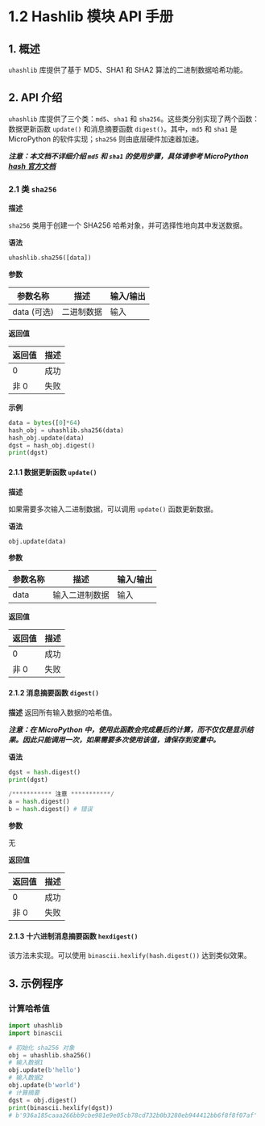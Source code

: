 # 1.2 Hashlib 模块 API 手册

## 1. 概述

`uhashlib` 库提供了基于 MD5、SHA1 和 SHA2 算法的二进制数据哈希功能。

## 2. API 介绍

`uhashlib` 库提供了三个类：`md5`、`sha1` 和 `sha256`。这些类分别实现了两个函数：数据更新函数 `update()` 和消息摘要函数 `digest()`。其中，`md5` 和 `sha1` 是 MicroPython 的软件实现；`sha256` 则由底层硬件加速器加速。

***注意：本文档不详细介绍 `md5` 和 `sha1` 的使用步骤，具体请参考 MicroPython [hash 官方文档](https://docs.micropython.org/en/latest/library/hashlib.html)***

### 2.1 类 `sha256`

**描述**

`sha256` 类用于创建一个 SHA256 哈希对象，并可选择性地向其中发送数据。

**语法**  

```python
uhashlib.sha256([data])
```

**参数**  

| 参数名称 | 描述       | 输入/输出 |
|----------|------------|-----------|
| data (可选) | 二进制数据 | 输入      |

**返回值**  

| 返回值 | 描述   |
|--------|--------|
| 0      | 成功   |
| 非 0   | 失败   |

**示例**  

```python
data = bytes([0]*64)
hash_obj = uhashlib.sha256(data)
hash_obj.update(data)
dgst = hash_obj.digest()
print(dgst)
```

#### 2.1.1 数据更新函数 `update()`

**描述**

如果需要多次输入二进制数据，可以调用 `update()` 函数更新数据。

**语法**

```python
obj.update(data)
```

**参数**

| 参数名称 | 描述       | 输入/输出 |
|----------|------------|-----------|
| data     | 输入二进制数据 | 输入      |

**返回值**

| 返回值 | 描述   |
|--------|--------|
| 0      | 成功   |
| 非 0   | 失败   |

#### 2.1.2 消息摘要函数 `digest()`

**描述**
返回所有输入数据的哈希值。

***注意：在 MicroPython 中，使用此函数会完成最后的计算，而不仅仅是显示结果。因此只能调用一次，如果需要多次使用该值，请保存到变量中。***

**语法**  

```python
dgst = hash.digest()
print(dgst)

/*********** 注意 ***********/
a = hash.digest()
b = hash.digest() # 错误
```

**参数**

无

**返回值**  

| 返回值 | 描述   |
|--------|--------|
| 0      | 成功   |
| 非 0   | 失败   |

#### 2.1.3 十六进制消息摘要函数 `hexdigest()`

该方法未实现。可以使用 `binascii.hexlify(hash.digest())` 达到类似效果。

## 3. 示例程序

### 计算哈希值

```python
import uhashlib
import binascii

# 初始化 sha256 对象
obj = uhashlib.sha256()
# 输入数据1
obj.update(b'hello')
# 输入数据2
obj.update(b'world')
# 计算摘要
dgst = obj.digest()
print(binascii.hexlify(dgst))
# b'936a185caaa266bb9cbe981e9e05cb78cd732b0b3280eb944412bb6f8f8f07af'
```
